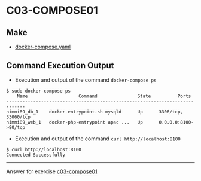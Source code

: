 # C03-COMPOSE01

## Make
- [docker-compose.yaml](docker-compose.yaml)

## Command Execution Output

- Execution and output of the command `docker-compose ps`

```
$ sudo docker-compose ps
    Name                   Command               State          Ports
-----------------------------------------------------------------------------
nimmi89_db_1    docker-entrypoint.sh mysqld      Up      3306/tcp, 33060/tcp
nimmi89_web_1   docker-php-entrypoint apac ...   Up      0.0.0.0:8100->80/tcp
```

- Execution and output of the command `curl http://localhost:8100`

```
$ curl http://localhost:8100
Connected Successfully
```

***
Answer for exercise [c03-compose01](https://github.com/devopsacademyau/academy/blob/af3225a3436f263164e8daebc6bbd1ef3122b900/classes/03class/exercises/c03-compose01/README.md)
